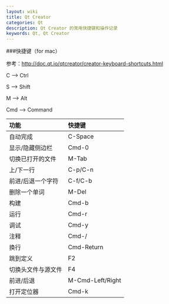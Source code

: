 ```yaml
---
layout: wiki
title: Qt Creator
categories: Qt
description: Qt Creator 的常用快捷键和操作记录
keywords: Qt, Qt Creator
---
```


###快捷键（for mac）

参考：<http://doc.qt.io/qtcreator/creator-keyboard-shortcuts.html>

C --> Ctrl

S --> Shift

M --> Alt

Cmd --> Command

| 功能               | 快捷键           |
|:-------------------|:-----------------|
| 自动完成           | C-Space          |
| 显示/隐藏侧边栏    | Cmd-0            |
| 切换已打开的文件   | M-Tab            |
| 上/下一行          | C-p/C-n          |
| 前进/后退一个字符  | C-f/C-b          |
| 删除一个单词       | M-Del            |
| 构建               | Cmd-b            |
| 运行               | Cmd-r            |
| 调试               | Cmd-y            |
| 注释               | Cmd-/            |
| 换行               | Cmd-Return       |
| 跳到定义           | F2               |
| 切换头文件与源文件 | F4               |
| 前进/后退          | M-Cmd-Left/Right |
| 打开定位器         | Cmd-k            |
